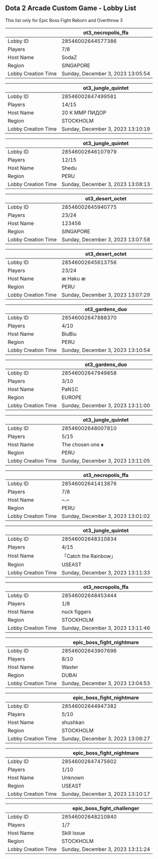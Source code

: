 ## Dota 2 Arcade Custom Game - Lobby List

This list only for Epic Boss Fight Reborn and Overthrow 3

|  | ot3_necropolis_ffa |
| ------ | ------ |
| Lobby ID | 28546002644577386 |
| Players | 7/8 |
| Host Name | SodaZ |
| Region | SINGAPORE |
| Lobby Creation Time | Sunday, December 3, 2023 13:05:54 |


|  | ot3_jungle_quintet |
| ------ | ------ |
| Lobby ID | 28546002647499581 |
| Players | 14/15 |
| Host Name | 20 К ММР ПИДОР |
| Region | STOCKHOLM |
| Lobby Creation Time | Sunday, December 3, 2023 13:10:19 |


|  | ot3_jungle_quintet |
| ------ | ------ |
| Lobby ID | 28546002646107979 |
| Players | 12/15 |
| Host Name | Shedu |
| Region | PERU |
| Lobby Creation Time | Sunday, December 3, 2023 13:08:13 |


|  | ot3_desert_octet |
| ------ | ------ |
| Lobby ID | 28546002645940775 |
| Players | 23/24 |
| Host Name | 123456 |
| Region | SINGAPORE |
| Lobby Creation Time | Sunday, December 3, 2023 13:07:58 |


|  | ot3_desert_octet |
| ------ | ------ |
| Lobby ID | 28546002645613756 |
| Players | 23/24 |
| Host Name | æ Haku æ |
| Region | PERU |
| Lobby Creation Time | Sunday, December 3, 2023 13:07:29 |


|  | ot3_gardens_duo |
| ------ | ------ |
| Lobby ID | 28546002647888370 |
| Players | 4/10 |
| Host Name | BiuBiu |
| Region | PERU |
| Lobby Creation Time | Sunday, December 3, 2023 13:10:54 |


|  | ot3_gardens_duo |
| ------ | ------ |
| Lobby ID | 28546002647949858 |
| Players | 3/10 |
| Host Name | PaN1C |
| Region | EUROPE |
| Lobby Creation Time | Sunday, December 3, 2023 13:11:00 |


|  | ot3_jungle_quintet |
| ------ | ------ |
| Lobby ID | 28546002648007810 |
| Players | 5/15 |
| Host Name | The chosen one ♠ |
| Region | PERU |
| Lobby Creation Time | Sunday, December 3, 2023 13:11:05 |


|  | ot3_necropolis_ffa |
| ------ | ------ |
| Lobby ID | 28546002641413876 |
| Players | 7/8 |
| Host Name | ~.~ |
| Region | PERU |
| Lobby Creation Time | Sunday, December 3, 2023 13:01:02 |


|  | ot3_jungle_quintet |
| ------ | ------ |
| Lobby ID | 28546002648310834 |
| Players | 4/15 |
| Host Name | 「Catch the Rainbow」 |
| Region | USEAST |
| Lobby Creation Time | Sunday, December 3, 2023 13:11:33 |


|  | ot3_necropolis_ffa |
| ------ | ------ |
| Lobby ID | 28546002648453444 |
| Players | 1/8 |
| Host Name | nuck figgers |
| Region | STOCKHOLM |
| Lobby Creation Time | Sunday, December 3, 2023 13:11:46 |


|  | epic_boss_fight_nightmare |
| ------ | ------ |
| Lobby ID | 28546002643907696 |
| Players | 8/10 |
| Host Name | Waster |
| Region | DUBAI |
| Lobby Creation Time | Sunday, December 3, 2023 13:04:53 |


|  | epic_boss_fight_nightmare |
| ------ | ------ |
| Lobby ID | 28546002644947382 |
| Players | 5/10 |
| Host Name | shushkan |
| Region | STOCKHOLM |
| Lobby Creation Time | Sunday, December 3, 2023 13:06:27 |


|  | epic_boss_fight_nightmare |
| ------ | ------ |
| Lobby ID | 28546002647475602 |
| Players | 1/10 |
| Host Name | Unknown |
| Region | USEAST |
| Lobby Creation Time | Sunday, December 3, 2023 13:10:17 |


|  | epic_boss_fight_challenger |
| ------ | ------ |
| Lobby ID | 28546002648210840 |
| Players | 1/7 |
| Host Name | Skill Issue |
| Region | STOCKHOLM |
| Lobby Creation Time | Sunday, December 3, 2023 13:11:24 |


